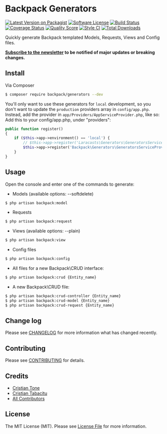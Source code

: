 # Backpack Generators

[![Latest Version on Packagist](https://img.shields.io/packagist/v/backpack/generators.svg?style=flat-square)](https://packagist.org/packages/backpack/generators)
[![Software License](https://img.shields.io/badge/license-MIT-brightgreen.svg?style=flat-square)](LICENSE.md)
[![Build Status](https://img.shields.io/travis/laravel-backpack/generators/master.svg?style=flat-square)](https://travis-ci.org/laravel-backpack/generators)
[![Coverage Status](https://img.shields.io/scrutinizer/coverage/g/laravel-backpack/generators.svg?style=flat-square)](https://scrutinizer-ci.com/g/laravel-backpack/generators/code-structure)
[![Quality Score](https://img.shields.io/scrutinizer/g/laravel-backpack/generators.svg?style=flat-square)](https://scrutinizer-ci.com/g/laravel-backpack/generators)
[![Style CI](https://styleci.io/repos/53490941/shield)](https://styleci.io/repos/53490941)
[![Total Downloads](https://img.shields.io/packagist/dt/backpack/generators.svg?style=flat-square)](https://packagist.org/packages/backpack/generators)

Quickly generate Backpack templated Models, Requests, Views and Config files.

**[Subscribe to the newsletter](http://eepurl.com/bUEGjf) to be notified of major updates or breaking changes.** 

## Install

Via Composer

``` bash
$ composer require backpack/generators --dev
```

You'll only want to use these generators for ```local``` development, so you don't want to update the ```production``` providers array in ```config/app.php```. Instead, add the provider in ```app/Providers/AppServiceProvider.php```, like so:
Add this to your config/app.php, under "providers":

```php
public function register()
{
    if ($this->app->environment() == 'local') {
        // $this->app->register('Laracasts\Generators\GeneratorsServiceProvider'); // you're using Jeffrey way's generators, too, right?
        $this->app->register('Backpack\Generators\GeneratorsServiceProvider');
    }
}
```

## Usage

Open the console and enter one of the commands to generate:

- Models (available options: --softdelete)

``` bash
$ php artisan backpack:model
```

- Requests

``` bash
$ php artisan backpack:request
```

- Views (available options: --plain)

``` bash
$ php artisan backpack:view
```

- Config files

``` bash
$ php artisan backpack:config
```

- All files for a new Backpack\CRUD interface:

``` bash
$ php artisan backpack:crud {Entity_name}
```

- A new Backpack\CRUD file:
``` bash
$ php artisan backpack:crud-controller {Entity_name}
$ php artisan backpack:crud-model {Entity_name}
$ php artisan backpack:crud-request {Entity_name}
```

## Change log

Please see [CHANGELOG](CHANGELOG.md) for more information what has changed recently.

## Contributing

Please see [CONTRIBUTING](CONTRIBUTING.md) for details.

## Credits

- [Cristian Tone](http://updivision.com)
- [Cristian Tabacitu](http://tabacitu.ro)
- [All Contributors](link-contributors)

## License

The MIT License (MIT). Please see [License File](LICENSE.md) for more information.
